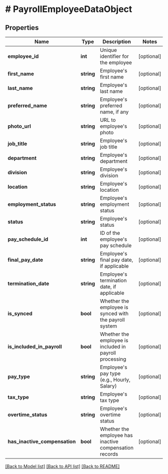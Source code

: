 # # PayrollEmployeeDataObject

## Properties

Name | Type | Description | Notes
------------ | ------------- | ------------- | -------------
**employee_id** | **int** | Unique identifier for the employee | [optional]
**first_name** | **string** | Employee&#39;s first name | [optional]
**last_name** | **string** | Employee&#39;s last name | [optional]
**preferred_name** | **string** | Employee&#39;s preferred name, if any | [optional]
**photo_url** | **string** | URL to employee&#39;s photo | [optional]
**job_title** | **string** | Employee&#39;s job title | [optional]
**department** | **string** | Employee&#39;s department | [optional]
**division** | **string** | Employee&#39;s division | [optional]
**location** | **string** | Employee&#39;s location | [optional]
**employment_status** | **string** | Employee&#39;s employment status | [optional]
**status** | **string** | Employee&#39;s status | [optional]
**pay_schedule_id** | **int** | ID of the employee&#39;s pay schedule | [optional]
**final_pay_date** | **string** | Employee&#39;s final pay date, if applicable | [optional]
**termination_date** | **string** | Employee&#39;s termination date, if applicable | [optional]
**is_synced** | **bool** | Whether the employee is synced with the payroll system | [optional]
**is_included_in_payroll** | **bool** | Whether the employee is included in payroll processing | [optional]
**pay_type** | **string** | Employee&#39;s pay type (e.g., Hourly, Salary) | [optional]
**tax_type** | **string** | Employee&#39;s tax type | [optional]
**overtime_status** | **string** | Employee&#39;s overtime status | [optional]
**has_inactive_compensation** | **bool** | Whether the employee has inactive compensation records | [optional]

[[Back to Model list]](../../README.md#models) [[Back to API list]](../../README.md#endpoints) [[Back to README]](../../README.md)

